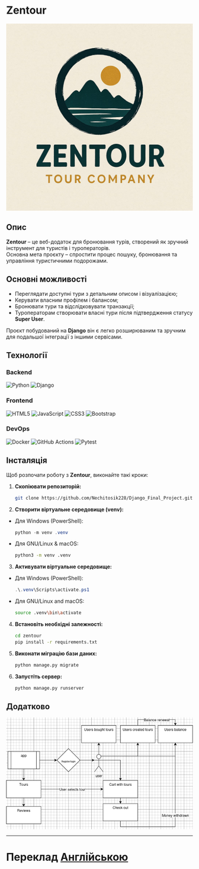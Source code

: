 # Zentour

![Logo](zentour/images/logo.jpg)

## Опис
**Zentour** – це веб-додаток для бронювання турів, створений як зручний інструмент для туристів і туроператорів.  
Основна мета проєкту – спростити процес пошуку, бронювання та управління туристичними подорожами.

## Основні можливості
- Переглядати доступні тури з детальним описом і візуалізацією;
- Керувати власним профілем і балансом;
- Бронювати тури та відслідковувати транзакції;
- Туроператорам створювати власні тури після підтвердження статусу **Super User**.

Проєкт побудований на **Django**  він є легко розширюваним та зручним для подальшої інтеграції з іншими сервісами.

## Технології

### Backend

![Python](https://img.shields.io/badge/Python-3776AB?style=for-the-badge&logo=python&logoColor=white)
![Django](https://img.shields.io/badge/Django-092E20?style=for-the-badge&logo=django&logoColor=white)

### Frontend

![HTML5](https://img.shields.io/badge/HTML5-E34F26?style=for-the-badge&logo=html5&logoColor=white)
![JavaScript](https://img.shields.io/badge/JavaScript-F7DF1E?style=for-the-badge&logo=javascript&logoColor=black)
![CSS3](https://img.shields.io/badge/CSS3-1572B6?style=for-the-badge&logo=css3&logoColor=white)
![Bootstrap](https://img.shields.io/badge/Bootstrap-7952B3?style=for-the-badge&logo=bootstrap&logoColor=white)

### DevOps

![Docker](https://img.shields.io/badge/Docker-2496ED?style=for-the-badge&logo=docker&logoColor=white)
![GitHub Actions](https://img.shields.io/badge/GitHub%20Actions-2088FF?style=for-the-badge&logo=githubactions&logoColor=white)
![Pytest](https://img.shields.io/badge/Pytest-0A9EDC?style=for-the-badge&logo=pytest&logoColor=white)
## Інсталяція
Щоб розпочати роботу з **Zentour**, виконайте такі кроки:

1. **Скопіювати репозиторій:**

    ```bash
    git clone https://github.com/Nechitosik228/Django_Final_Project.git
    ```
2. **Створити віртуальне середовище (venv):**

+ Для Windows (PowerShell):
    ```powershell
    python -m venv .venv
    ```
+ Для GNU/Linux & macOS:
    ```bash
    python3 -m venv .venv
    ```
3. **Активувати віртуальне середовище:**
+ Для Windows (PowerShell):
    ```powershell
    .\.venv\Scripts\activate.ps1    
    ```
+ Для GNU/Linux and macOS:
    ```bash
    source .venv\bin\activate
    ```
4. **Встановіть необхідні залежності:**
    ```bash
    cd zentour
    pip install -r requirements.txt 
    ```
5. **Виконати міграцію бази даних:**
    ```bash
    python manage.py migrate
    ```
6. **Запустіть сервер:**
    ```bash
    python manage.py runserver
    ```
## Додатково

![Schema](zentour/images/zentour.drawio.png)

---
# Переклад [Англійською](README.md)
